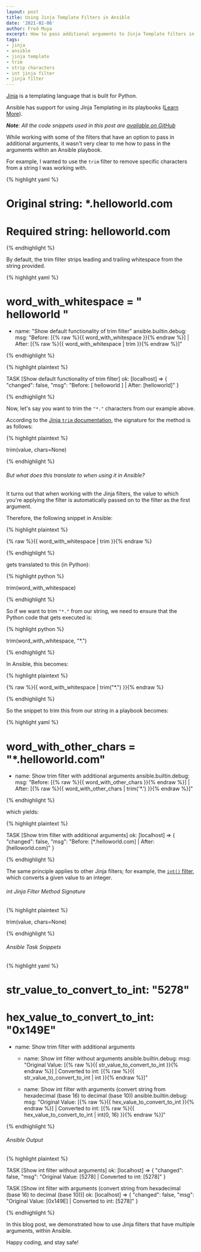 ```yaml
---
layout: post
title: Using Jinja Template Filters in Ansible
date: '2021-02-06'
author: Fred Muya
excerpt: How to pass additional arguments to Jinja Template filters in Ansible
tags:
- jinja
- ansible
- jinja template
- trim
- strip characters
- int jinja filter
- jinja filter
---
```


[Jinja](https://jinja.palletsprojects.com/en/2.11.x/) is a templating language that is built for Python.

Ansible has support for using Jinja Templating in its playbooks ([Learn More](https://docs.ansible.com/ansible/latest/user_guide/playbooks_templating.html)).

_**Note**: All the code snippets used in this post are [available on GitHub](https://github.com/muya/muya.github.io/blob/master/snippets/2021-02-06/ansible-playbook-demo-jinja-filters-in-ansible.yml)_


While working with some of the filters that have an option to pass in additional arguments, it wasn't very clear to me how to pass in the arguments within an Ansible playbook.

For example, I wanted to use the `trim` filter to remove specific characters from a string I was working with.

{% highlight yaml %}

# Original string: *.helloworld.com
# Required string: helloworld.com


{% endhighlight %}

By default, the trim filter strips leading and trailing whitespace from the string provided.

{% highlight yaml %}

# word_with_whitespace = "    helloworld   "
- name: "Show default functionality of trim filter"
ansible.builtin.debug:
  msg: "Before: [{% raw %}{{ word_with_whitespace }}{% endraw %}] | After: [{% raw %}{{ word_with_whitespace | trim }}{% endraw %}]"

{% endhighlight %}

{% highlight plaintext %}

TASK [Show default functionality of trim filter]
ok: [localhost] => {
    "changed": false,
    "msg": "Before: [    helloworld   ] | After: [helloworld]"
}

{% endhighlight %}


Now, let's say you want to trim the `"*."` characters from our example above.

According to the [Jinja `trim` documentation](https://jinja.palletsprojects.com/en/2.11.x/templates/#trim), the signature for the method is as follows:

{% highlight plaintext %}

trim(value, chars=None)

{% endhighlight %}

###### But what does this translate to when using it in Ansible?

It turns out that when working with the Jinja filters, the value to which you're applying the filter is automatically passed on to the filter as the first argument.

Therefore, the following snippet in Ansible:

{% highlight plaintext %}


{% raw %}{{ word_with_whitespace | trim }}{% endraw %}


{% endhighlight %}

gets translated to this (in Python):

{% highlight python %}


trim(word_with_whitespace)


{% endhighlight %}


So if we want to trim `"*."` from our string, we need to ensure that the Python code that gets executed is:

{% highlight python %}


trim(word_with_whitespace, "*.")


{% endhighlight %}


In Ansible, this becomes:

{% highlight plaintext %}


{% raw %}{{ word_with_whitespace | trim("*.") }}{% endraw %}


{% endhighlight %}


So the snippet to trim this from our string in a playbook becomes:

{% highlight yaml %}

# word_with_other_chars = "*.helloworld.com"
- name: Show trim filter with additional arguments
ansible.builtin.debug:
  msg: "Before: [{% raw %}{{ word_with_other_chars }}{% endraw %}] | After: [{% raw %}{{ word_with_other_chars | trim('*.') }}{% endraw %}]"


{% endhighlight %}

which yields:

{% highlight plaintext %}

TASK [Show trim filter with additional arguments]
ok: [localhost] => {
    "changed": false,
    "msg": "Before: [*.helloworld.com] | After: [helloworld.com]"
}

{% endhighlight %}


The same principle applies to other Jinja filters; for example, the [`int()` filter](https://jinja.palletsprojects.com/en/2.11.x/templates/#int), which converts a given value to an integer.

###### int Jinja Filter Method Signature

{% highlight plaintext %}

trim(value, chars=None)

{% endhighlight %}


###### Ansible Task Snippets

{% highlight yaml %}

# str_value_to_convert_to_int: "5278"
# hex_value_to_convert_to_int: "0x149E"
- name: Show trim filter with additional arguments
  - name: Show int filter without arguments
    ansible.builtin.debug:
      msg: "Original Value: [{% raw %}{{ str_value_to_convert_to_int }}{% endraw %}] | Converted to int: [{% raw %}{{ str_value_to_convert_to_int | int }}{% endraw %}]"

  - name: Show int filter with arguments (convert string from hexadecimal (base 16) to decimal (base 10))
    ansible.builtin.debug:
      msg: "Original Value: [{% raw %}{{ hex_value_to_convert_to_int }}{% endraw %}] | Converted to int: [{% raw %}{{ hex_value_to_convert_to_int | int(0, 16) }}{% endraw %}]"

{% endhighlight %}

###### Ansible Output

{% highlight plaintext %}

TASK [Show int filter without arguments]
ok: [localhost] => {
    "changed": false,
    "msg": "Original Value: [5278] | Converted to int: [5278]"
}

TASK [Show int filter with arguments (convert string from hexadecimal (base 16) to decimal (base 10))]
ok: [localhost] => {
    "changed": false,
    "msg": "Original Value: [0x149E] | Converted to int: [5278]"
}

{% endhighlight %}


In this blog post, we demonstrated how to use Jinja filters that have multiple arguments, within Ansible.

Happy coding, and stay safe!
